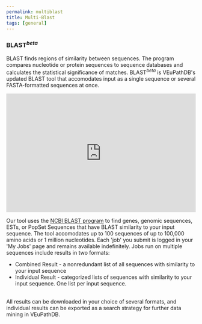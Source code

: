 ```yaml
---
permalink: multiblast
title: Multi-Blast
tags: [general]
---
```


<!-- no need for a title in this page -->

<div class="static-content">
<!-- use h3 for headings -->

<h3>BLAST<sup><i>beta</i></sup></h3>

<p>BLAST finds regions of similarity between sequences. The program compares nucleotide or protein sequences to sequence databases and calculates the statistical significance of matches.  BLAST<sup><i>beta</i></sup> is VEuPathDB's updated BLAST tool that accomodates input as a single sequence or several FASTA-formatted sequences at once.  </p>

<div style="display: flex; justify-content: center; align-items: center">  
     <iframe width="560" height="315" src="https://www.youtube.com/embed/mEjt8FhC-W8" frameborder="0" allow="accelerometer; autoplay; clipboard-write; encrypted-media; gyroscope; picture-in-picture" allowfullscreen></iframe>
   </div>

<p>Our tool uses the <a href="https://blast.ncbi.nlm.nih.gov/Blast.cgi" target="_blank">NCBI BLAST program</a> to find genes, genomic sequences, ESTs, or PopSet Sequences that have BLAST similarity to your input sequence. The tool accomodates up to 100 sequences of up to 100,000 amino acids or 1 million nucleotides. Each 'job' you submit is logged in your 'My Jobs' page and remains available indefinitely. Jobs run on multiple sequences include results in two formats:
<br>
<ul>
    <li>Combined Result - a nonredundant list of all sequences with similarity to your input sequence</li>
    <li>Individual Result - categorized lists of sequences with similarity to your input sequence.  One list per input sequence.  </li>
</ul>
<br>
All results can be downloaded in your choice of several formats, and individual results can be exported as a search strategy for further data mining in VEuPathDB.
</p>




</div>
